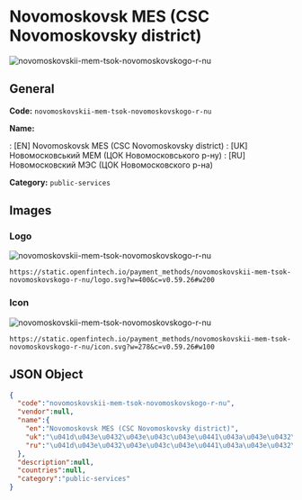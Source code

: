 
# Novomoskovsk MES (CSC Novomoskovsky district) 
![novomoskovskii-mem-tsok-novomoskovskogo-r-nu](https://static.openfintech.io/payment_methods/novomoskovskii-mem-tsok-novomoskovskogo-r-nu/logo.svg?w=400&c=v0.59.26#w200)  

## General 
**Code:** `novomoskovskii-mem-tsok-novomoskovskogo-r-nu` 
 
**Name:** 
 
:	[EN] Novomoskovsk MES (CSC Novomoskovsky district) 
:	[UK] Новомосковський МЕМ (ЦОК Новомосковського р-ну) 
:	[RU] Новомосковский МЭС (ЦОК Новомосковского р-на) 
 
**Category:** `public-services` 
 

## Images 

### Logo 
![novomoskovskii-mem-tsok-novomoskovskogo-r-nu](https://static.openfintech.io/payment_methods/novomoskovskii-mem-tsok-novomoskovskogo-r-nu/logo.svg?w=400&c=v0.59.26#w200)  

```
https://static.openfintech.io/payment_methods/novomoskovskii-mem-tsok-novomoskovskogo-r-nu/logo.svg?w=400&c=v0.59.26#w200
```  

### Icon 
![novomoskovskii-mem-tsok-novomoskovskogo-r-nu](https://static.openfintech.io/payment_methods/novomoskovskii-mem-tsok-novomoskovskogo-r-nu/icon.svg?w=278&c=v0.59.26#w100)  

```
https://static.openfintech.io/payment_methods/novomoskovskii-mem-tsok-novomoskovskogo-r-nu/icon.svg?w=278&c=v0.59.26#w100
```  

## JSON Object 

```json
{
  "code":"novomoskovskii-mem-tsok-novomoskovskogo-r-nu",
  "vendor":null,
  "name":{
    "en":"Novomoskovsk MES (CSC Novomoskovsky district)",
    "uk":"\u041d\u043e\u0432\u043e\u043c\u043e\u0441\u043a\u043e\u0432\u0441\u044c\u043a\u0438\u0439 \u041c\u0415\u041c (\u0426\u041e\u041a \u041d\u043e\u0432\u043e\u043c\u043e\u0441\u043a\u043e\u0432\u0441\u044c\u043a\u043e\u0433\u043e \u0440-\u043d\u0443)",
    "ru":"\u041d\u043e\u0432\u043e\u043c\u043e\u0441\u043a\u043e\u0432\u0441\u043a\u0438\u0439 \u041c\u042d\u0421 (\u0426\u041e\u041a \u041d\u043e\u0432\u043e\u043c\u043e\u0441\u043a\u043e\u0432\u0441\u043a\u043e\u0433\u043e \u0440-\u043d\u0430)"
  },
  "description":null,
  "countries":null,
  "category":"public-services"
}
```  
